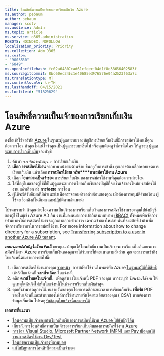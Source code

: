 ```yaml
---
title: โอนสิทธิ์ความเป็นเจ้าของการเรียกเก็บเงิน Azure
ms.author: pebaum
author: pebaum
manager: scotv
ms.audience: Admin
ms.topic: article
ms.service: o365-administration
ROBOTS: NOINDEX, NOFOLLOW
localization_priority: Priority
ms.collection: Adm_O365
ms.custom:
- "9003560"
- "6849"
ms.openlocfilehash: fc02a64807cad61cfeecf04d1f8e38666402583f
ms.sourcegitcommit: 8bc60ec34bc1e40685e3976576e04a2623f63a7c
ms.translationtype: MT
ms.contentlocale: th-TH
ms.lasthandoff: 04/15/2021
ms.locfileid: "51820629"
---
```

# <a name="transfer-azure-billing-ownership"></a>โอนสิทธิ์ความเป็นเจ้าของการเรียกเก็บเงิน Azure

ลงชื่อเข้าใช้พอร์ทัล [Azure](https://portal.azure.com/) ในฐานะผู้ดูแลระบบของบัญชีการเรียกเก็บเงินที่มีการสมัครใช้งานที่คุณต้องการโอน ถ้าคุณไม่แน่ใจว่าคุณเป็นผู้ดูแลระบบหรือไม่ หรือคุณต้องดูว่าใครคือใคร ให้ดู ระบุ [ผู้ดูแลระบบการเรียกเก็บเงิน](https://docs.microsoft.com/azure/cost-management-billing/understand/subscription-transfer#whoisaa)ของบัญชี

1. ค้นหา _การจัดการต้นทุน +_ การเรียกเก็บเงิน
1. **เลือก การสมัครใช้งาน** จากบานหน้าต่างด้านซ้าย ขึ้นอยู่กับการเข้าถึง คุณอาจต้องเลือกขอบเขตการเรียกเก็บเงิน แล้วเลือก **การสมัครใช้งาน หรือ****การสมัครใช้งาน Azure**
1. เลือก **โอนความเป็นเจ้าของ** การเรียกเก็บเงิน ของการสมัครใช้งานที่คุณต้องการถ่ายโอน
1. ใส่ที่อยู่อีเมลของผู้ใช้ที่เป็นผู้ดูแลระบบการเรียกเก็บเงินของบัญชีที่จะเป็นเจ้าของใหม่การสมัครใช้งาน แล้วเลือก ส่ง **การร้องขอ** การโอน
1. ผู้ใช้จะได้รับอีเมลที่มีคําแนะนําเพื่อตรวจสอบคําขอถ่ายโอนของคุณ เมื่อต้องการอนุมัติคําขอโอน ผู้ใช้จะเลือกลิงก์ในอีเมล และปฏิบัติตามคําแนะนํา

โปรดทราบว่า ถ้าคุณถ่ายโอนความเป็นเจ้าของการเรียกเก็บเงินของการสมัครใช้งานของคุณไปยังบัญชีของผู้ใช้ในผู้เช่า Azure AD อื่น งานที่มอบหมายการเข้าถึงตามบทบาท [(RBAC)](https://docs.microsoft.com/azure/role-based-access-control/overview?WT.mc_id=Portal-Microsoft_Azure_Support) ทั้งหมดเพื่อจัดการทรัพยากรในการสมัครใช้งานจะถูกเอาออกอย่างถาวร เฉพาะเจ้าของใหม่เท่านั้นที่จะมีสิทธิ์เข้าถึงเพื่อจัดการทรัพยากรในการสมัครใช้งาน For more information about how to change directory for a subscription, see [Transferring subscription to a user in another Azure AD tenant](https://docs.microsoft.com/azure/active-directory/managed-identities-azure-resources/known-issues?WT.mc_id=Portal-Microsoft_Azure_Support).

_**ผลกระทบที่สําคัญในใบแจ้งหนี้**_ ของคุณ: ถ้าคุณได้โอนสิทธิ์ความเป็นเจ้าของการเรียกเก็บเงินของการสมัครใช้งาน Azure การเรียกเก็บเงินของคุณจะได้รับการให้คะแนนตามสัดส่วน คุณจะสามารถเข้าถึงใบแจ้งหนี้ตามรายการต่อไปนี้:  

1. เลือกการสมัครใช้งานของคุณ [จากหน้า](https://portal.azure.com/#blade/Microsoft_Azure_Billing/SubscriptionsBlade)   การสมัครใช้งานในพอร์ทัล Azure [ในฐานะผู้ใช้ที่มีสิทธิ์](https://docs.microsoft.com/azure/cost-management-billing/manage/manage-billing-access?WT.mc_id=Portal-Microsoft_Azure_Support)เข้าถึงใบแจ้งหนี้ **จากนั้นเลือก** ใบแจ้งหนี้
1. คลิก **ดาวน์โหลดใบแจ้งหนี้**   เพื่อดูสําเนาใบแจ้งหนี้ PDF ของคุณ หากระบุว่า _ไม่พร้อมใช้งาน_ ให้ดู [เหตุใดฉันจึงไม่เห็นใบแจ้งหนี้ในช่วงการเรียกเก็บเงินล่าสุด](https://docs.microsoft.com/azure/cost-management-billing/manage/download-azure-invoice-daily-usage-date?WT.mc_id=Portal-Microsoft_Azure_Support#noinvoice)
1. คุณยังสามารถดูการใช้งานรายวันของคุณโดยการคลิกระยะเวลาการเรียกเก็บเงิน **เพื่อรับ** PDF ของใบแจ้งหนี้และสําเนาของไฟล์การใช้งานรายวันโดยละเอียดของคุณ ( CSV) หากต้องการข้อมูลเพิ่มเติม โปรดดู [รับข้อมูลใบแจ้งหนี้และการใช้](https://docs.microsoft.com/azure/cost-management-billing/manage/download-azure-invoice-daily-usage-date?WT.mc_id=Portal-Microsoft_Azure_Support)

**เอกสารที่แนะนา**

- [โอนความเป็นเจ้าของการเรียกเก็บเงินของการสมัครใช้งาน Azure ไปยังบัญชีอื่น](https://docs.microsoft.com/azure/cost-management-billing/manage/billing-subscription-transfer)
- [เกี่ยวกับการโอนสิทธิ์ความเป็นเจ้าของการเรียกเก็บเงินของการสมัครใช้งาน Azure](https://docs.microsoft.com//azure/cost-management-billing/understand/subscription-transfer)
- [การโอน Visual Studio, Microsoft Partner Network (MPN) และ Pay เมื่อคุณใช้งานการสมัครใช้งาน Dev/Test](https://docs.microsoft.com/azure/billing/billing-subscription-transfer?WT.mc_id=Portal-Microsoft_Azure_Support#transferring-visual-studio-microsoft-partner-network-mpn-and-pay-as-you-go-devtest-subscriptions)
- [โอนย้ายความเป็นเจ้าของที่ถามบ่อย](https://docs.microsoft.com/azure/billing/billing-subscription-transfer?WT.mc_id=Portal-Microsoft_Azure_Support#frequently-asked-questions-faq-for-senders)
- [แก้ไขปัญหาการโอนสิทธิ์ความเป็นเจ้าของ](https://docs.microsoft.com/azure/billing/billing-subscription-transfer?WT.mc_id=Portal-Microsoft_Azure_Support#troubleshooting)
